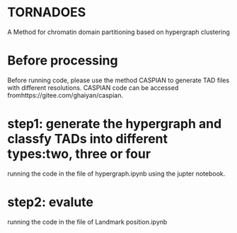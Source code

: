 # TORNADOES
A Method for chromatin domain partitioning based on hypergraph clustering
# Before processing
Before running code, please use the method CASPIAN to generate TAD files with different resolutions. CASPIAN code can be accessed fromhttps://gitee.com/ghaiyan/caspian.

# step1: generate the hypergraph and classfy TADs into different types:two, three or four
running the code in the file of hypergraph.ipynb using the jupter notebook.

# step2: evalute
running the code in the file of Landmark position.ipynb
